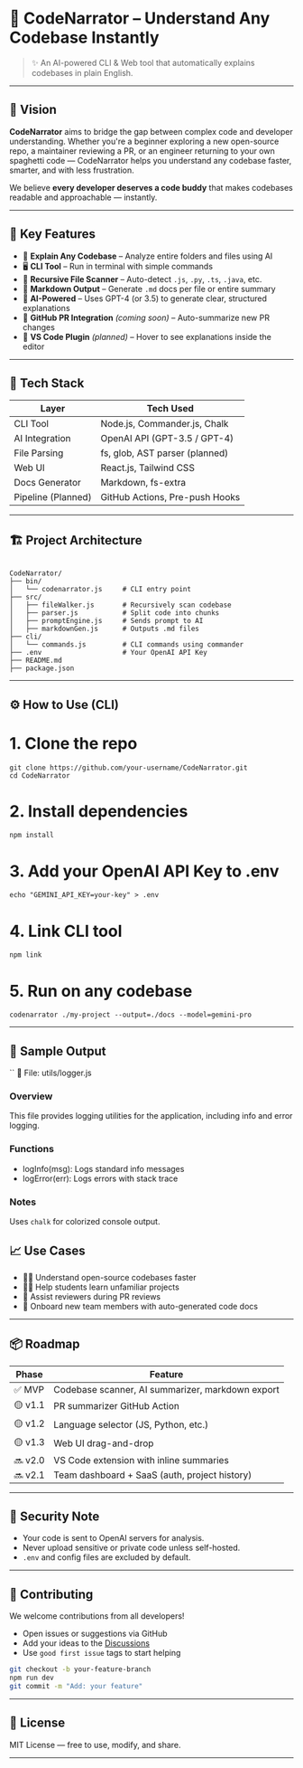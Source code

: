 # 🧠 CodeNarrator – Understand Any Codebase Instantly

> ✨ An AI-powered CLI & Web tool that automatically explains codebases in plain English.

---

## 📌 Vision

**CodeNarrator** aims to bridge the gap between complex code and developer understanding. Whether you're a beginner exploring a new open-source repo, a maintainer reviewing a PR, or an engineer returning to your own spaghetti code — CodeNarrator helps you understand any codebase faster, smarter, and with less frustration.

We believe **every developer deserves a code buddy** that makes codebases readable and approachable — instantly.

---

## 🚀 Key Features

- 🧠 **Explain Any Codebase** – Analyze entire folders and files using AI
- 🖥️ **CLI Tool** – Run in terminal with simple commands
- 📁 **Recursive File Scanner** – Auto-detect `.js`, `.py`, `.ts`, `.java`, etc.
- 📜 **Markdown Output** – Generate `.md` docs per file or entire summary
- 🤖 **AI-Powered** – Uses GPT-4 (or 3.5) to generate clear, structured explanations
- 🔄 **GitHub PR Integration** *(coming soon)* – Auto-summarize new PR changes
- 🧩 **VS Code Plugin** *(planned)* – Hover to see explanations inside the editor

---

## 🧱 Tech Stack

| Layer          | Tech Used                     |
|----------------|-------------------------------|
| CLI Tool       | Node.js, Commander.js, Chalk  |
| AI Integration | OpenAI API (GPT-3.5 / GPT-4)  |
| File Parsing   | fs, glob, AST parser (planned)|
| Web UI         | React.js, Tailwind CSS        |
| Docs Generator | Markdown, fs-extra            |
| Pipeline (Planned) | GitHub Actions, Pre-push Hooks |

---

## 🏗️ Project Architecture

```

CodeNarrator/
├── bin/
│   └── codenarrator.js     # CLI entry point
├── src/
│   ├── fileWalker.js       # Recursively scan codebase
│   ├── parser.js           # Split code into chunks
│   ├── promptEngine.js     # Sends prompt to AI
│   ├── markdownGen.js      # Outputs .md files
├── cli/
│   └── commands.js         # CLI commands using commander
├── .env                    # Your OpenAI API Key
├── README.md
├── package.json

````

---

## ⚙️ How to Use (CLI)

# 1. Clone the repo
```
git clone https://github.com/your-username/CodeNarrator.git
cd CodeNarrator
```
# 2. Install dependencies
```
npm install
```
# 3. Add your OpenAI API Key to .env
```
echo "GEMINI_API_KEY=your-key" > .env
```
# 4. Link CLI tool
```
npm link
```
# 5. Run on any codebase
```
codenarrator ./my-project --output=./docs --model=gemini-pro
```

---

## 🧪 Sample Output

``
📄 File: utils/logger.js

### Overview
This file provides logging utilities for the application, including info and error logging.

### Functions
- logInfo(msg): Logs standard info messages
- logError(err): Logs errors with stack trace

### Notes
Uses `chalk` for colorized console output.

## 📈 Use Cases

* 👨‍💻 Understand open-source codebases faster
* 🧑‍🏫 Help students learn unfamiliar projects
* 🧪 Assist reviewers during PR reviews
* 🧠 Onboard new team members with auto-generated code docs

---

## 📦 Roadmap

| Phase   | Feature                                          |
| ------- | ------------------------------------------------ |
| ✅ MVP   | Codebase scanner, AI summarizer, markdown export |
| 🟡 v1.1 | PR summarizer GitHub Action                      |
| 🟡 v1.2 | Language selector (JS, Python, etc.)             |
| 🟡 v1.3 | Web UI drag-and-drop                             |
| 🔜 v2.0 | VS Code extension with inline summaries          |
| 🔜 v2.1 | Team dashboard + SaaS (auth, project history)    |

---

## 🔐 Security Note

* Your code is sent to OpenAI servers for analysis.
* Never upload sensitive or private code unless self-hosted.
* `.env` and config files are excluded by default.

---

## 🤝 Contributing

We welcome contributions from all developers!

* Open issues or suggestions via GitHub
* Add your ideas to the [Discussions](https://github.com/your-username/CodeNarrator/discussions)
* Use `good first issue` tags to start helping

```bash
git checkout -b your-feature-branch
npm run dev
git commit -m "Add: your feature"
```

---

## 📜 License

MIT License — free to use, modify, and share.

---
